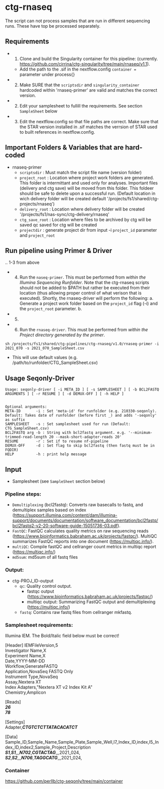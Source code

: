 # ctg-rnaseq

The script can not process samples that are run in different sequencing runs. These have top be processed separately.

## Requirements

+ 1. Clone and build the Singularity container for this pipeline: (currently. https://github.com/cirrina/ctg-singularity/tree/main/rnaseq/v1.1).
  + Add the path to the .sif in the nextflow.config `container = ` parameter under process{}
+ 2. Make SURE that the `scriptsdir` and `singularity_container` hardcoded within 'rnaseq-primer' are valid and matches the correct version.
+ 2. Edit your samplesheet to fullill the requirements. See section `SampleSheet` below
+ 3. Edit the nextflow.config so that file paths are correct. Make sure that the STAR version installed in .sif matches the verrsion of STAR used to built references in nextflow.config.

## Important Folders & Variables that are hard-coded
+ rnaseq-primer
  + `scriptsdir` : Must match the script file name (version folder)
  + `project_root` : Location where project work folders are generated. This folder is intermittant and used only for analyses. Important files (delivery and ctg save) will be moved from this folder. This foldeer should be safe to delete upon a successful run. (Default location in wich delivery folder will be created default '/projects/fs1/shared/ctg-projects/rnaseq')
  + `delivery_root` : Location where delivery folder will be created '/projects/fs1/nas-sync/ctg-delivery/rnaseq'
  + `ctg_save_root` : Location where files to be archived by ctg will be saved  qc saved for ctg will be created
  + `projectdir` : generate project dir from input -i `project_id` parameter and `project_root`


## Run pipeline using Primer & Driver
.. 1-3 from above  
+ 4. Run the `naseq-primer`. This must be performed from *within the Illumina Sequencing Runfolder*. Note that the ctg-rnaseq scripts should not be added to $PATH but rather be executed from their location (thus allowing proper control of what verison that is executed). Shortly, the rnaseq-driver will perform the following:
  a. Generate a project work folder based on the `project_id` flag (-i) and the `project_root` parameter.
  b.  

+ 5.
+ 6. Run the `rnaseq-driver`. This must be performed from *within the Project directory generated by the primer*.

```
sh /projects/fs1/shared/ctg-pipelines/ctg-rnaseq/v1.0/rnaseq-primer -i 2021_070 -s 2021_070_SampleSheet.csv
```

- This will use default values (e.g. /path/to/runfolder/CTG_SampleSheet.csv)

## Usage Seqonly-Driver
```
Usage: seqonly-driver [ -i META_ID ] [ -s SAMPLESHEET ] [ -b BCL2FASTQ ARGUMENTS ] [ -r RESUME ] [ -d DEMUX-OFF ] [ -h HELP ]


Optional arguments:
META-ID       -i : Set 'meta-id' for runfolder (e.g. 210330-seqonly). Default: Takes date of runfolder (before first _) and adds '-seqonly' as suffix
SAMPLESHEET   -s : Set samplesheet used for run (Default: CTG_SampleSheet.csv)
BCL2FASTQ arg -b : String with bcl2fastq argument. e.g. '--minimum-trimmed-read-length 20 --mask-short-adapter-reads 20'
RESUME        -r : Set if to resume nf-pipeline
DEMUX-OFF     -d : Set flag to skip bcl2fastq (then fastq must be in FQDIR)
HELP          -h : print help message
```

## Input

- Samplesheet (see `SampleSheet` section below)

### Pipeline steps:

* `Demultiplexing` (bcl2fastq): Converts raw basecalls to fastq, and demultiplex samples based on index (https://support.illumina.com/content/dam/illumina-support/documents/documentation/software_documentation/bcl2fastq/bcl2fastq2-v2-20-software-guide-15051736-03.pdf).
* `FastQC`: FastQC calculates quality metrics on raw sequencing reads (https://www.bioinformatics.babraham.ac.uk/projects/fastqc/). MultiQC summarizes FastQC reports into one document (https://multiqc.info/).
* `multiQC`: Compile fastQC and cellranger count metrics in multiqc report (https://multiqc.info/)
* `md5sum`: md5sum of all fastq files


### Output:
* ctg-PROJ_ID-output
    * `qc`: Quality control output.
        * fastqc output (https://www.bioinformatics.babraham.ac.uk/projects/fastqc/)
        * multiqc output: Summarizing FastQC output and demultiplexing (https://multiqc.info/)
    * `fastq`: Contains raw fastq files from cellranger mkfastq.


### Samplesheet requirements:

Illumina IEM. The Bold/Italic field below must be correct!

[Header]
IEMFileVersion,5  
Investigator Name,X  
Experiment Name,X  
Date,YYYY-MM-DD  
Workflow,GenerateFASTQ  
Application,NovaSeq FASTQ Only  
Instrument Type,NovaSeq  
Assay,Nextera XT  
Index Adapters,"Nextera XT v2 Index Kit A"  
Chemistry,Amplicon  

[Reads]  
***26***  
***78***  

[Settings]  
Adapter,***CTGTCTCTTATACACATCT***  

[Data]  
Sample_ID,Sample_Name,Sample_Plate,Sample_Well,I7_Index_ID,index,I5_Index_ID,index2,Sample_Project,Description  
***S1***,***S1***,,,***N702***,***CGTACTAG***,,,2021_024,  
***S2***,***S2***,,,***N706***,***TAGGCATG***,,,2021_024,  


### Container  
https://github.com/perllb/ctg-seqonly/tree/main/container  
